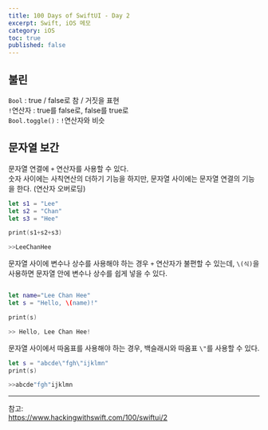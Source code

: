 ```yaml
---
title: 100 Days of SwiftUI - Day 2
excerpt: Swift, iOS 메모
category: iOS
toc: true
published: false
---
```


## 불린

`Bool` : true / false로 참 / 거짓을 표현  
`!`연산자 : true를 false로, false를 true로  
`Bool.toggle()` : `!`연산자와 비슷

## 문자열 보간

문자열 연결에 `+` 연산자를 사용할 수 있다.  
숫자 사이에는 사칙연산의 더하기 기능을 하지만, 문자열 사이에는 문자열 연결의 기능을 한다. (연산자 오버로딩)

~~~swift
let s1 = "Lee"
let s2 = "Chan"
let s3 = "Hee"

print(s1+s2+s3)

>>LeeChanHee
~~~

문자열 사이에 변수나 상수를 사용해야 하는 경우 `+` 연산자가 불편할 수 있는데, `\(식)`을 사용하면 문자열 안에 변수나 상수를 쉽게 넣을 수 있다.

~~~swift

let name="Lee Chan Hee"
let s = "Hello, \(name)!"

print(s)

>> Hello, Lee Chan Hee!
~~~

문자열 사이에서 따옴표를 사용해야 하는 경우, 백슬래시와 따옴표 `\"`를 사용할 수 있다.

~~~swift
let s = "abcde\"fgh\"ijklmn"
print(s)

>>abcde"fgh"ijklmn
~~~

---
참고:  
https://www.hackingwithswift.com/100/swiftui/2